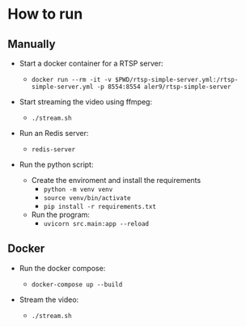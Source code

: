 # How to run

## Manually

- Start a docker container for a RTSP server:
    - `docker run --rm -it -v $PWD/rtsp-simple-server.yml:/rtsp-simple-server.yml -p 8554:8554 aler9/rtsp-simple-server`

- Start streaming the video using ffmpeg:
    - `./stream.sh`

- Run an Redis server:
    - `redis-server`

- Run the python script:
    - Create the enviroment and install the requirements
        - `python -m venv venv`
        - `source venv/bin/activate`
        - `pip install -r requirements.txt`
    - Run the program:
        - `uvicorn src.main:app --reload`

## Docker

- Run the docker compose:
    - `docker-compose up --build`

- Stream the video:
    - `./stream.sh`